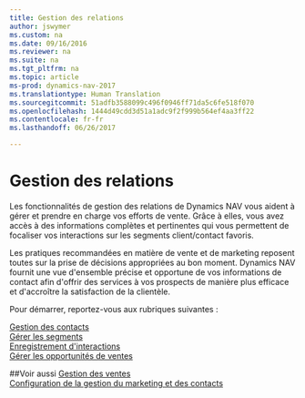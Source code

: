 ```yaml
---
title: Gestion des relations
author: jswymer
ms.custom: na
ms.date: 09/16/2016
ms.reviewer: na
ms.suite: na
ms.tgt_pltfrm: na
ms.topic: article
ms-prod: dynamics-nav-2017
ms.translationtype: Human Translation
ms.sourcegitcommit: 51adfb3588099c496f0946ff71da5c6fe518f070
ms.openlocfilehash: 1444d49cdd3d51a1adc9f2f999b564ef4aa3ff22
ms.contentlocale: fr-fr
ms.lasthandoff: 06/26/2017

---
```

# <a name="relationship-management"></a>Gestion des relations
Les fonctionnalités de gestion des relations de Dynamics NAV vous aident à gérer et prendre en charge vos efforts de vente. Grâce à elles, vous avez accès à des informations complètes et pertinentes qui vous permettent de focaliser vos interactions sur les segments client/contact favoris.

Les pratiques recommandées en matière de vente et de marketing reposent toutes sur la prise de décisions appropriées au bon moment. Dynamics NAV fournit une vue d'ensemble précise et opportune de vos informations de contact afin d'offrir des services à vos prospects de manière plus efficace et d'accroître la satisfaction de la clientèle.

Pour démarrer, reportez-vous aux rubriques suivantes :

[Gestion des contacts](marketing-contacts.md)  
[Gérer les segments](marketing-segments.md)  
[Enregistrement d'interactions](marketing-interactions.md)  
[Gérer les opportunités de ventes](marketing-manage-sales-opportunities.md)

##<a name="see-also"></a>Voir aussi
[Gestion des ventes](sales-manage-sales.md)  
[Configuration de la gestion du marketing et des contacts](marketing-setup-marketing.md)

